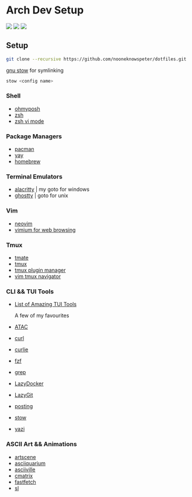 # Arch Dev Setup

![](https://imgur.com/3oX66rZ.gif)
![](https://imgur.com/mOLFKUi.png)
![](https://imgur.com/INQhcKH.png)

## Setup

```sh
git clone --recursive https://github.com/nooneknowspeter/dotfiles.git
```

[gnu stow](https://www.gnu.org/software/stow/) for symlinking

```sh
stow <config name>
```

### Shell

- [ohmyposh](https://github.com/jandedobbeleer/oh-my-posh)
- [zsh](https://www.zsh.org/)
- [zsh vi mode](https://github.com/alacritty/alacritty-theme)

### Package Managers

- [pacman](https://archlinux.org/)
- [yay](https://github.com/Jguer/yay)
- [homebrew](https://brew.sh/)

### Terminal Emulators

- [alacritty](https://github.com/alacritty/alacritty) | my goto for windows
- [ghostty](https://ghostty.org/) | goto for unix

### Vim

- [neovim](https://www.gnu.org/software/stow/)
- [vimium for web browsing](https://vimium.github.io/)

### Tmux

- [tmate](https://github.com/tmate-io/tmate)
- [tmux](https://github.com/tmux/tmux)
- [tmux plugin manager](https://github.com/tmux-plugins/tpm?tab=readme-ov-file)
- [vim tmux navigator](https://github.com/christoomey/vim-tmux-navigator)

### CLI && TUI Tools

- [List of Amazing TUI Tools](https://terminaltrove.com/categories/tui/)

  A few of my favourites

- [ATAC](https://github.com/Julien-cpsn/ATAC)
- [curl](https://archlinux.org/packages/core/x86_64/curl/)
- [curlie](https://github.com/rs/curlie)
- [fzf](https://github.com/junegunn/fzf)
- [grep](https://www.gnu.org/software/grep/manual/grep.html)
- [LazyDocker](https://github.com/jesseduffield/lazydocker)
- [LazyGit](https://github.com/jesseduffield/lazygit)
- [posting](https://github.com/darrenburns/posting)
- [stow](https://www.gnu.org/software/stow/)
- [yazi](https://github.com/sxyazi/yazi)

### ASCII Art && Animations

- [artscene](http://artscene.textfiles.com)
- [asciiquarium](https://aur.archlinux.org/packages/asciiquarium-transparent-git)
- [asciiville](https://aur.archlinux.org/packages/asciiville)
- [cmatrix](https://aur.archlinux.org/packages/cmatrix-neo-git)
- [fastfetch](https://aur.archlinux.org/packages/fastfetch-git)
- [sl](https://archlinux.org/packages/extra/x86_64/sl/)
